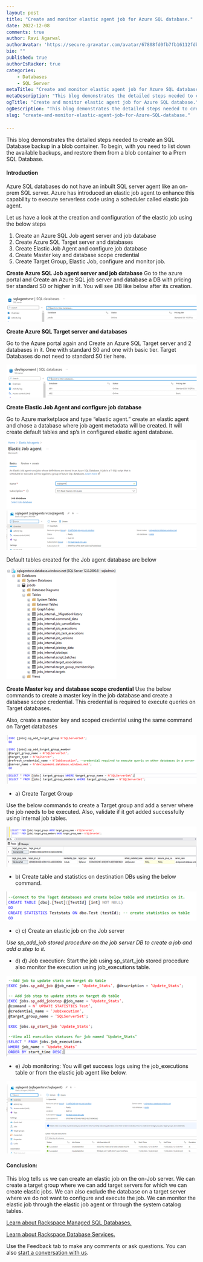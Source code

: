 ```yaml
---
layout: post
title: "Create and monitor elastic agent job for Azure SQL database."
date: 2022-12-08
comments: true
author: Ravi Agarwal
authorAvatar: 'https://secure.gravatar.com/avatar/67808fd0fb7fb16112fdb8e9c6e93e67'
bio: ""
published: true
authorIsRacker: true
categories:
    - Databases
    - SQL Server
metaTitle: "Create and monitor elastic agent job for Azure SQL database."
metaDescription: "This blog demonstrates the detailed steps needed to create an SQL Database backup in a blob container. To begin, with you need to list down the available backups, and restore them from a blob container to a Prem SQL Database."
ogTitle: "Create and monitor elastic agent job for Azure SQL database."
ogDescription: "This blog demonstrates the detailed steps needed to create an SQL Database backup in a blob container. To begin, with you need to list down the available backups, and restore them from a blob container to a Prem SQL Database."
slug: "create-and-monitor-elastic-agent-job-for-Azure-SQL-database."

---
```


This blog demonstrates the detailed steps needed to create an SQL Database backup in a blob container. To begin, with you need to list down the available backups, and restore them from a blob container to a Prem SQL Database.


<!--more-->

#### Introduction

Azure SQL databases do not have an inbuilt SQL server agent like an on-prem SQL server. Azure has introduced an elastic job agent to enhance this capability to execute serverless code using a scheduler called elastic job agent. 


Let us have a look at the creation and configuration of the elastic job using the below steps

1.	Create an Azure SQL Job agent server and job database
2.	Create Azure SQL Target server and databases 
3.	Create Elastic Job Agent and configure job database
4.	Create Master key and database scope credential 
5.	Create Target Group, Elastic Job, configure and monitor job.

**Create Azure SQL Job agent server and job database**
Go to the azure portal and Create an Azure SQL job server and database a DB with pricing tier standard S0 or higher in it. You will see DB like below after its creation. 

<img src=picture1.png title="" alt="">


**Create Azure SQL Target server and databases**

Go to the Azure portal again and Create an Azure SQL Target server and 2 databases in it. One with standard S0 and one with basic tier. Target Databases do not need to standard S0 tier here. 

<img src=Picture2.png title="" alt="">

**Create Elastic Job Agent and configure job database**

Go to Azure marketplace and type “elastic agent.” create an elastic agent and chose a database where job agent metadata will be created.  It will create default tables and sp’s in configured elastic agent database. 

<img src=Picture3.png title="" alt="">
<img src=Picture4.png title="" alt="">

Default tables created for the Job agent database are below

<img src=Picturex.png title="" alt="">

**Create Master key and database scope credential**
Use the below commands to create a master key in the job database and create a database scope credential. This credential is required to execute queries on Target databases.

Also, create a master key and scoped credential using the same command on Target databases

<img src=Picture7.png title="" alt="">

- a) Create Target Group

Use the below commands to create a Target group and add a server where the job needs to be executed. Also, validate if it got added successfully using internal job tables.

<img src=Picture8.png title="" alt="">

- b) Create table and statistics on destination DBs using the below command. 
<img src=Picture9.png title="" alt="">

- c) c)	Create an elastic job on the Job server

*Use sp_add_job stored procedure on the job server DB to create a job and add a step to it.*

- d) d)	Job execution: Start the job using sp_start_job stored procedure also monitor the execution using job_executions table. 

<img src=Picturey.png title="" alt="">

- e) Job monitoring: You will get success logs using the job_executions table or from the elastic job agent like below. 

<img src= Picture13.png title="" alt="">


#### Conclusion: 

This blog tells us we can create an elastic job on the on-Job server. We can create a target group where we can add target servers for which we can create elastic jobs.  We can also exclude the database on a target server where we do not want to configure and execute the job. We can monitor the elastic job through the elastic job agent or through the system catalog tables. 








<a class="cta purple" id="cta" href="https://www.rackspace.com/data/managed-sql">Learn about Rackspace Managed SQL Databases.</a>

<a class="cta purple" id="cta" href="https://www.rackspace.com/data/databases"> Learn about Rackspace Database Services.</a>

Use the Feedback tab to make any comments or ask questions. You can also
[start a conversation with us](https://www.rackspace.com/contact).